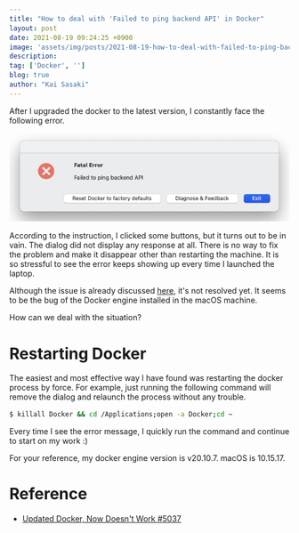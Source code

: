 ```yaml
---
title: "How to deal with 'Failed to ping backend API' in Docker"
layout: post
date: 2021-08-19 09:24:25 +0900
image: 'assets/img/posts/2021-08-19-how-to-deal-with-failed-to-ping-backend-api-in-docker/catch.jpg'
description:
tag: ['Docker', '']
blog: true
author: "Kai Sasaki"
---
```


After I upgraded the docker to the latest version, I constantly face the following error.

![error](/assets/img/posts/2021-08-19-how-to-deal-with-failed-to-ping-backend-api-in-docker/error.png)

According to the instruction, I clicked some buttons, but it turns out to be in vain. The dialog did not display any response at all. There is no way to fix the problem and make it disappear other than restarting the machine. It is so stressful to see the error keeps showing up every time I launched the laptop.

Although the issue is already discussed [here](https://github.com/docker/for-mac/issues/5037), it's not resolved yet. It seems to be the bug of the Docker engine installed in the macOS machine.

How can we deal with the situation?



# Restarting Docker

The easiest and most effective way I have found was restarting the docker process by force. For example, just running the following command will remove the dialog and relaunch the process without any trouble.

```bash
$ killall Docker && cd /Applications;open -a Docker;cd ~
```

Every time I see the error message, I quickly run the command and continue to start on my work :)

For your reference, my docker engine version is v20.10.7. macOS is 10.15.17.


# Reference

- [Updated Docker, Now Doesn't Work #5037](https://github.com/docker/for-mac/issues/5037)

